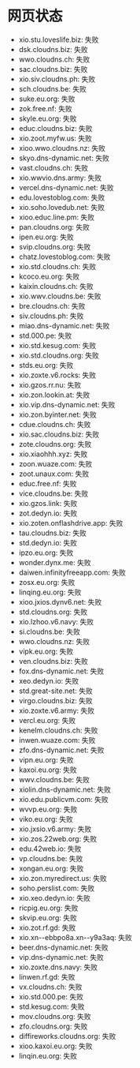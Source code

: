 # 网页状态
- xio.stu.loveslife.biz: 失败
- dsk.cloudns.biz: 失败
- wwo.cloudns.ch: 失败
- sac.cloudns.biz: 失败
- xio.siv.cloudns.ph: 失败
- sch.cloudns.be: 失败
- suke.eu.org: 失败
- zok.free.nf: 失败
- skyle.eu.org: 失败
- educ.cloudns.biz: 失败
- xio.zoot.myfw.us: 失败
- xioo.wwo.cloudns.nz: 失败
- skyo.dns-dynamic.net: 失败
- vast.cloudns.ch: 失败
- xio.wwvio.dns.army: 失败
- vercel.dns-dynamic.net: 失败
- edu.lovestoblog.com: 失败
- xio.soho.lovedub.net: 失败
- xioo.educ.line.pm: 失败
- pan.cloudns.org: 失败
- ipen.eu.org: 失败
- svip.cloudns.org: 失败
- chatz.lovestoblog.com: 失败
- xio.std.cloudns.ch: 失败
- kcoco.eu.org: 失败
- kaixin.cloudns.ch: 失败
- xio.wwv.cloudns.be: 失败
- bre.cloudns.ch: 失败
- siv.cloudns.ph: 失败
- miao.dns-dynamic.net: 失败
- std.000.pe: 失败
- xio.std.kesug.com: 失败
- xio.std.cloudns.org: 失败
- stds.eu.org: 失败
- xio.zoxte.v6.rocks: 失败
- xio.gzos.rr.nu: 失败
- xio.zon.lookin.at: 失败
- xio.vip.dns-dynamic.net: 失败
- xio.zon.byinter.net: 失败
- cdue.cloudns.ch: 失败
- xio.sac.cloudns.biz: 失败
- zote.cloudns.org: 失败
- xio.xiaohhh.xyz: 失败
- zoon.wuaze.com: 失败
- zoot.unaux.com: 失败
- educ.free.nf: 失败
- vice.cloudns.be: 失败
- xio.gzos.link: 失败
- zot.dedyn.io: 失败
- xio.zoten.onflashdrive.app: 失败
- tau.cloudns.biz: 失败
- std.dedyn.io: 失败
- ipzo.eu.org: 失败
- wonder.dynx.me: 失败
- daiwen.infinityfreeapp.com: 失败
- zosx.eu.org: 失败
- linqing.eu.org: 失败
- xioo.jxios.dynv6.net: 失败
- std.cloudns.org: 失败
- xio.lzhoo.v6.navy: 失败
- si.cloudns.be: 失败
- wwo.cloudns.nz: 失败
- vipk.eu.org: 失败
- ven.cloudns.biz: 失败
- fox.dns-dynamic.net: 失败
- xeo.dedyn.io: 失败
- std.great-site.net: 失败
- virgo.cloudns.biz: 失败
- xio.zoxte.v6.army: 失败
- vercl.eu.org: 失败
- kenelm.cloudns.ch: 失败
- inwen.wuaze.com: 失败
- zfo.dns-dynamic.net: 失败
- vipn.eu.org: 失败
- kaxoi.eu.org: 失败
- wwv.cloudns.be: 失败
- xiolin.dns-dynamic.net: 失败
- xio.edu.publicvm.com: 失败
- wvvp.eu.org: 失败
- viko.eu.org: 失败
- xio.jxsio.v6.army: 失败
- xio.zos.22web.org: 失败
- edu.42web.io: 失败
- vp.cloudns.be: 失败
- xongan.eu.org: 失败
- xio.zon.myredirect.us: 失败
- soho.perslist.com: 失败
- xio.xeo.dedyn.io: 失败
- ricpig.eu.org: 失败
- skvip.eu.org: 失败
- xio.zot.rf.gd: 失败
- xio.xn--ebbpo8a.xn--y9a3aq: 失败
- beer.dns-dynamic.net: 失败
- vip.dns-dynamic.net: 失败
- xio.zoxte.dns.navy: 失败
- linwen.rf.gd: 失败
- vx.cloudns.ch: 失败
- xio.std.000.pe: 失败
- std.kesug.com: 失败
- mov.cloudns.org: 失败
- zfo.cloudns.org: 失败
- diffireworks.cloudns.org: 失败
- xioo.kaxoi.eu.org: 失败
- linqin.eu.org: 失败
